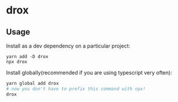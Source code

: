 # drox

## Usage

Install as a dev dependency on a particular project:
```
yarn add -D drox
npx drox
```

Install globally(recommended if you are using typescript very often):
```bash
yarn global add drox
# now you don't have to prefix this command with npx!
drox
```
